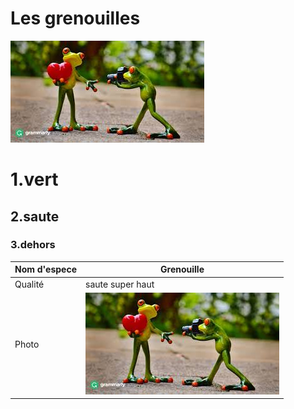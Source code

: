 # Les grenouilles
  ![photo de grenouille](images.jfif)
# 1.vert
## 2.saute
### 3.dehors

| Nom d'espece |  Grenouille |
| ----------- | ----------- |
| Qualité | saute super haut |
| Photo  | ![photo de grenouille](images.jfif)  |

